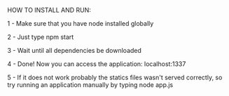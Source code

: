 HOW TO INSTALL AND RUN:

1 - Make sure that you have node installed globally <br />

2 - Just type npm start <br />

3 - Wait until all dependencies be downloaded <br />

4 - Done! Now you can access the application: localhost:1337 <br />

5 - If it does not work probably the statics files wasn't served correctly, so try running an application manually by typing node app.js

